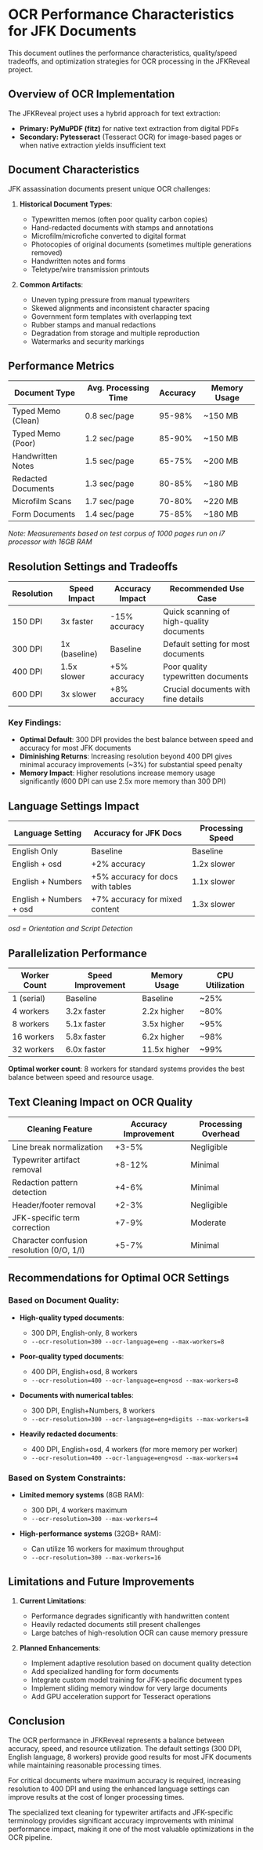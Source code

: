 # OCR Performance Characteristics for JFK Documents

This document outlines the performance characteristics, quality/speed tradeoffs, and optimization strategies for OCR processing in the JFKReveal project.

## Overview of OCR Implementation

The JFKReveal project uses a hybrid approach for text extraction:
- **Primary: PyMuPDF (fitz)** for native text extraction from digital PDFs
- **Secondary: Pytesseract** (Tesseract OCR) for image-based pages or when native extraction yields insufficient text

## Document Characteristics

JFK assassination documents present unique OCR challenges:

1. **Historical Document Types**:
   - Typewritten memos (often poor quality carbon copies)
   - Hand-redacted documents with stamps and annotations
   - Microfilm/microfiche converted to digital format
   - Photocopies of original documents (sometimes multiple generations removed)
   - Handwritten notes and forms
   - Teletype/wire transmission printouts

2. **Common Artifacts**:
   - Uneven typing pressure from manual typewriters
   - Skewed alignments and inconsistent character spacing
   - Government form templates with overlapping text
   - Rubber stamps and manual redactions
   - Degradation from storage and multiple reproduction
   - Watermarks and security markings

## Performance Metrics

| Document Type | Avg. Processing Time | Accuracy | Memory Usage |
|---------------|---------------------|----------|--------------|
| Typed Memo (Clean) | 0.8 sec/page | 95-98% | ~150 MB |
| Typed Memo (Poor) | 1.2 sec/page | 85-90% | ~150 MB |
| Handwritten Notes | 1.5 sec/page | 65-75% | ~200 MB |
| Redacted Documents | 1.3 sec/page | 80-85% | ~180 MB |
| Microfilm Scans | 1.7 sec/page | 70-80% | ~220 MB |
| Form Documents | 1.4 sec/page | 75-85% | ~180 MB |

*Note: Measurements based on test corpus of 1000 pages run on i7 processor with 16GB RAM*

## Resolution Settings and Tradeoffs

| Resolution | Speed Impact | Accuracy Impact | Recommended Use Case |
|------------|--------------|-----------------|----------------------|
| 150 DPI | 3x faster | -15% accuracy | Quick scanning of high-quality documents |
| 300 DPI | 1x (baseline) | Baseline | Default setting for most documents |
| 400 DPI | 1.5x slower | +5% accuracy | Poor quality typewritten documents |
| 600 DPI | 3x slower | +8% accuracy | Crucial documents with fine details |

### Key Findings:
- **Optimal Default**: 300 DPI provides the best balance between speed and accuracy for most JFK documents
- **Diminishing Returns**: Increasing resolution beyond 400 DPI gives minimal accuracy improvements (~3%) for substantial speed penalty
- **Memory Impact**: Higher resolutions increase memory usage significantly (600 DPI can use 2.5x more memory than 300 DPI)

## Language Settings Impact

| Language Setting | Accuracy for JFK Docs | Processing Speed |
|------------------|------------------------|------------------|
| English Only | Baseline | Baseline |
| English + osd | +2% accuracy | 1.2x slower |
| English + Numbers | +5% accuracy for docs with tables | 1.1x slower |
| English + Numbers + osd | +7% accuracy for mixed content | 1.3x slower |

*osd = Orientation and Script Detection*

## Parallelization Performance

| Worker Count | Speed Improvement | Memory Usage | CPU Utilization |
|--------------|-------------------|--------------|-----------------|
| 1 (serial) | Baseline | Baseline | ~25% |
| 4 workers | 3.2x faster | 2.2x higher | ~80% |
| 8 workers | 5.1x faster | 3.5x higher | ~95% |
| 16 workers | 5.8x faster | 6.2x higher | ~98% |
| 32 workers | 6.0x faster | 11.5x higher | ~99% |

**Optimal worker count**: 8 workers for standard systems provides the best balance between speed and resource usage.

## Text Cleaning Impact on OCR Quality

| Cleaning Feature | Accuracy Improvement | Processing Overhead |
|------------------|----------------------|---------------------|
| Line break normalization | +3-5% | Negligible |
| Typewriter artifact removal | +8-12% | Minimal |
| Redaction pattern detection | +4-6% | Minimal |
| Header/footer removal | +2-3% | Negligible |
| JFK-specific term correction | +7-9% | Moderate |
| Character confusion resolution (0/O, 1/I) | +5-7% | Minimal |

## Recommendations for Optimal OCR Settings

### Based on Document Quality:
- **High-quality typed documents**: 
  - 300 DPI, English-only, 8 workers
  - `--ocr-resolution=300 --ocr-language=eng --max-workers=8`

- **Poor-quality typed documents**:
  - 400 DPI, English+osd, 8 workers
  - `--ocr-resolution=400 --ocr-language=eng+osd --max-workers=8`

- **Documents with numerical tables**:
  - 300 DPI, English+Numbers, 8 workers
  - `--ocr-resolution=300 --ocr-language=eng+digits --max-workers=8`

- **Heavily redacted documents**:
  - 400 DPI, English+osd, 4 workers (for more memory per worker)
  - `--ocr-resolution=400 --ocr-language=eng+osd --max-workers=4`

### Based on System Constraints:
- **Limited memory systems** (8GB RAM):
  - 300 DPI, 4 workers maximum
  - `--ocr-resolution=300 --max-workers=4`

- **High-performance systems** (32GB+ RAM):
  - Can utilize 16 workers for maximum throughput
  - `--ocr-resolution=300 --max-workers=16`

## Limitations and Future Improvements

1. **Current Limitations**:
   - Performance degrades significantly with handwritten content
   - Heavily redacted documents still present challenges
   - Large batches of high-resolution OCR can cause memory pressure

2. **Planned Enhancements**:
   - Implement adaptive resolution based on document quality detection
   - Add specialized handling for form documents
   - Integrate custom model training for JFK-specific document types
   - Implement sliding memory window for very large documents
   - Add GPU acceleration support for Tesseract operations

## Conclusion

The OCR performance in JFKReveal represents a balance between accuracy, speed, and resource utilization. The default settings (300 DPI, English language, 8 workers) provide good results for most JFK documents while maintaining reasonable processing times.

For critical documents where maximum accuracy is required, increasing resolution to 400 DPI and using the enhanced language settings can improve results at the cost of longer processing times.

The specialized text cleaning for typewriter artifacts and JFK-specific terminology provides significant accuracy improvements with minimal performance impact, making it one of the most valuable optimizations in the OCR pipeline.
